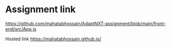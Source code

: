 # Assignment link
https://github.com/mahatabhossain/AdaptNXT-assignment/blob/main/front-end/src/App.js

Hosted link
https://mahatabhossain.github.io/
